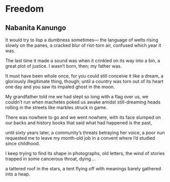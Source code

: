 # Freedom
## Nabanita Kanungo
It would try to lisp a dumbness sometimes—
the language of welts rising slowly on the panes,
a cracked blur of riot-torn air,
confused which year it was.

The last time it made a sound was when
it crinkled on its way into a bin,
a great plot of justice. I wasn’t born, then;
my father was.

It must have been whole once,
for you could still conceive it like a dream,
a gloriously illegitimate thing, though;
until a country was torn out of its heart one day
and you saw its impaled ghost in the moon.

My grandfather told me we had slept so long
with a flag over us, we couldn’t run when
machetes poked us awake amidst still-dreaming heads
rolling in the streets like marbles struck in game.

There was nowhere to go and we went nowhere,
with its face slumped on our backs
and history books that said what had happened is the past,

until sixty years later, a community’s threats betraying
her voice, a poor nun requested me
to leave my month-old job in a convent
where I’d studied since childhood.

I keep trying to find its shape in photographs, old letters,
the wind of stories trapped in some cancerous throat, dying ...

a tattered roof in the stars, a tent flying off
with meanings barely gathered into a heap.
